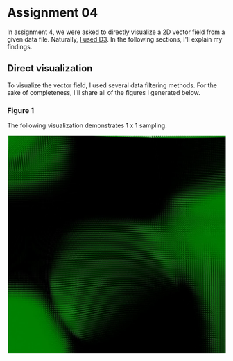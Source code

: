 # Assignment 04

In assignment 4, we were asked to directly visualize a 2D vector field from
a given data file. Naturally, [I used D3][1]. In the following sections, I'll
explain my findings.

## Direct visualization

To visualize the vector field, I used several data filtering methods. For the
sake of completeness, I'll share all of the figures I generated below.

### Figure 1

The following visualization demonstrates 1 x 1 sampling.

![1 x 1 Sampling Vector Field][2]

[1]: assignment03.html
[2]: assets/1-by-1-sampling.JPG
